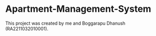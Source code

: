 # Apartment-Management-System

This project was created by me and Boggarapu Dhanush (RA2211032010001).
